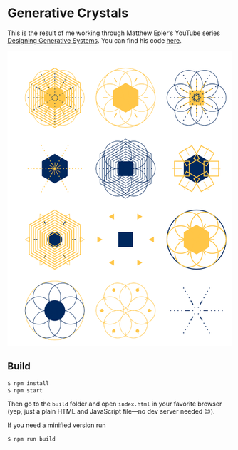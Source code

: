 # Generative Crystals

This is the result of me working through Matthew Epler’s YouTube series [Designing Generative Systems](https://www.youtube.com/watch?v=rTqvf0BkTNE&list=PLyRZnpOSgMj3K8AV2I6UldnvTj6d_Zrf0). You can find his code [here](https://github.com/matthewepler/Generative-Design-Systems-with-P5js).

![12 generatively created bicolor crystals on a 3⨉4 grid](screenshot.png)

## Build

```shell
$ npm install
$ npm start
```

Then go to the `build` folder and open `index.html` in your favorite browser (yep, just a plain HTML and JavaScript file—no dev server needed 😉).

If you need a minified version run

```shell
$ npm run build
```
